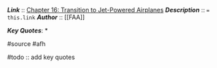 ***Link***      :: [Chapter 16: Transition to Jet-Powered Airplanes](https://www.faa.gov/sites/faa.gov/files/regulations_policies/handbooks_manuals/aviation/airplane_handbook/17_afh_ch16.pdf)
***Description***      :: `= this.link`
***Author*** :: [[FAA]]

***Key Quotes***:
* 

#source #afh 

#todo :: add key quotes
